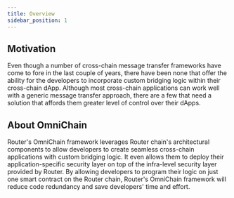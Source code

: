 ```yaml
---
title: Overview
sidebar_position: 1
---
```


## Motivation
Even though a number of cross-chain message transfer frameworks have come to fore in the last couple of years, there have been none that offer the ability for the developers to incorporate custom bridging logic within their cross-chain dApp. Although most cross-chain applications can work well with a generic message transfer approach, there are a few that need a solution that affords them greater level of control over their dApps. 

## About OmniChain
Router's OmniChain framework leverages Router chain's architectural components to allow developers to create seamless cross-chain applications with custom bridging logic. It even allows them to deploy their application-specific security layer on top of the infra-level security layer provided by Router. By allowing developers to program their logic on just one smart contract on the Router chain, Router's OmniChain framework will reduce code redundancy and save developers' time and effort.